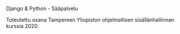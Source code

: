 Django & Python - Sääpalvelu

Toteutettu osana Tampereen Yliopiston ohjelmallisen sisällänhallinnan kurssia 2020.
